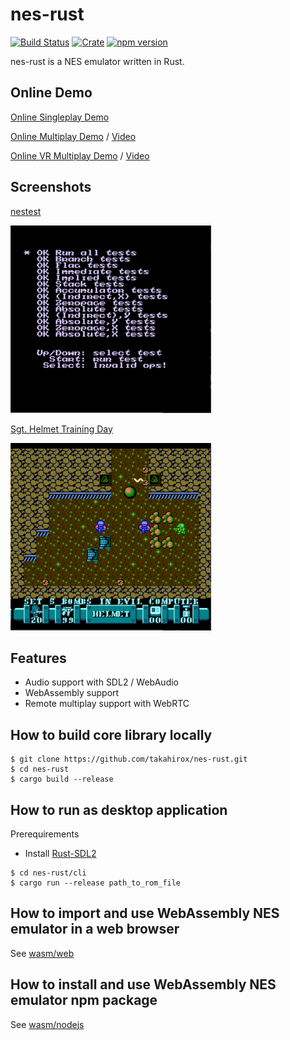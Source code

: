 # nes-rust

[![Build Status](https://travis-ci.org/takahirox/nes-rust.svg?branch=master)](https://travis-ci.org/takahirox/nes-rust)
[![Crate](https://img.shields.io/crates/v/nes_rust.svg)](https://crates.io/crates/nes_rust)
[![npm version](https://badge.fury.io/js/nes_rust_wasm.svg)](https://badge.fury.io/js/nes_rust_wasm)

nes-rust is a NES emulator written in Rust.

## Online Demo

[Online Singleplay Demo](https://takahirox.github.io/nes-rust/index.html)

[Online Multiplay Demo](https://takahirox.github.io/nes-rust/multiplay.html) / [Video](https://twitter.com/superhoge/status/1205427421010247680)

[Online VR Multiplay Demo](https://takahirox.github.io/nes-rust/vr.html) / [Video](https://twitter.com/superhoge/status/1209685614074875906)

## Screenshots

[nestest](http://wiki.nesdev.com/w/index.php/Emulator_tests)

![nestest](./screenshots/nestest.png)

[Sgt. Helmet Training Day](http://www.mojontwins.com/juegos_mojonos/sgt-helmet-training-day-nes/)

![Sgt. Helmet Training Day](./screenshots/Sgt_Helmet.png)

## Features

- Audio support with SDL2 / WebAudio
- WebAssembly support
- Remote multiplay support with WebRTC

## How to build core library locally

```
$ git clone https://github.com/takahirox/nes-rust.git
$ cd nes-rust
$ cargo build --release
```

## How to run as desktop application

Prerequirements
- Install [Rust-SDL2](https://github.com/Rust-SDL2/rust-sdl2#rust)

```
$ cd nes-rust/cli
$ cargo run --release path_to_rom_file
```

## How to import and use WebAssembly NES emulator in a web browser

See [wasm/web](https://github.com/takahirox/nes-rust/tree/master/wasm/web)

## How to install and use WebAssembly NES emulator npm package

See [wasm/nodejs](https://github.com/takahirox/nes-rust/tree/master/wasm/nodejs)
